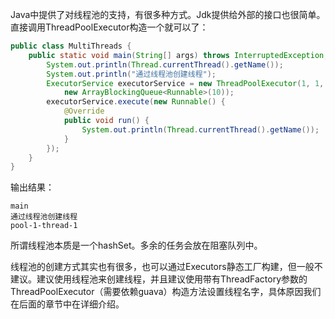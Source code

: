 Java中提供了对线程池的支持，有很多种方式。Jdk提供给外部的接口也很简单。直接调用ThreadPoolExecutor构造一个就可以了：

```java
public class MultiThreads {
    public static void main(String[] args) throws InterruptedException, ExecutionException {
        System.out.println(Thread.currentThread().getName());
        System.out.println("通过线程池创建线程");
        ExecutorService executorService = new ThreadPoolExecutor(1, 1, 60L, TimeUnit.SECONDS,
            new ArrayBlockingQueue<Runnable>(10));
        executorService.execute(new Runnable() {
            @Override
            public void run() {
                System.out.println(Thread.currentThread().getName());
            }
        });
    }
}
```
    

输出结果：

    main
    通过线程池创建线程
    pool-1-thread-1
    

所谓线程池本质是一个hashSet。多余的任务会放在阻塞队列中。

线程池的创建方式其实也有很多，也可以通过Executors静态工厂构建，但一般不建议。建议使用线程池来创建线程，并且建议使用带有ThreadFactory参数的ThreadPoolExecutor（需要依赖guava）构造方法设置线程名字，具体原因我们在后面的章节中在详细介绍。